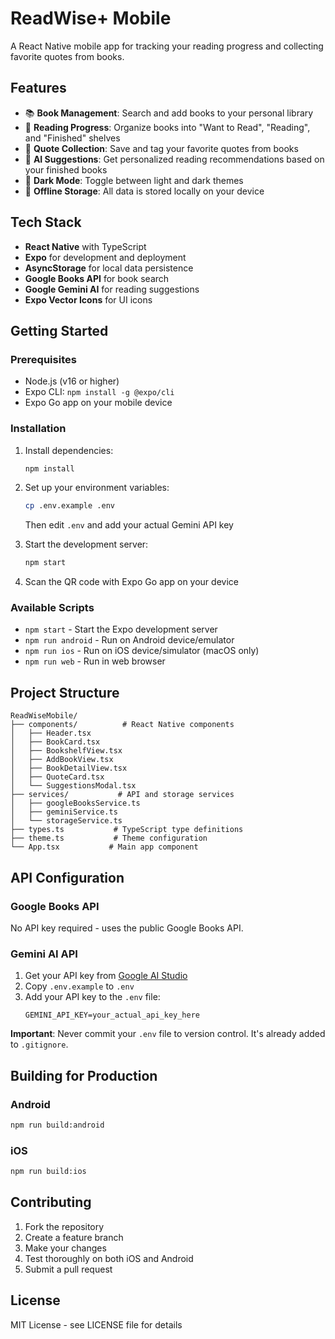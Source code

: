 # ReadWise+ Mobile

A React Native mobile app for tracking your reading progress and collecting favorite quotes from books.

## Features

- 📚 **Book Management**: Search and add books to your personal library
- 📖 **Reading Progress**: Organize books into "Want to Read", "Reading", and "Finished" shelves
- 💭 **Quote Collection**: Save and tag your favorite quotes from books
- 🤖 **AI Suggestions**: Get personalized reading recommendations based on your finished books
- 🌙 **Dark Mode**: Toggle between light and dark themes
- 💾 **Offline Storage**: All data is stored locally on your device

## Tech Stack

- **React Native** with TypeScript
- **Expo** for development and deployment
- **AsyncStorage** for local data persistence
- **Google Books API** for book search
- **Google Gemini AI** for reading suggestions
- **Expo Vector Icons** for UI icons

## Getting Started

### Prerequisites

- Node.js (v16 or higher)
- Expo CLI: `npm install -g @expo/cli`
- Expo Go app on your mobile device

### Installation

1. Install dependencies:
   ```bash
   npm install
   ```

2. Set up your environment variables:
   ```bash
   cp .env.example .env
   ```
   Then edit `.env` and add your actual Gemini API key

3. Start the development server:
   ```bash
   npm start
   ```

4. Scan the QR code with Expo Go app on your device

### Available Scripts

- `npm start` - Start the Expo development server
- `npm run android` - Run on Android device/emulator
- `npm run ios` - Run on iOS device/simulator (macOS only)
- `npm run web` - Run in web browser

## Project Structure

```
ReadWiseMobile/
├── components/          # React Native components
│   ├── Header.tsx
│   ├── BookCard.tsx
│   ├── BookshelfView.tsx
│   ├── AddBookView.tsx
│   ├── BookDetailView.tsx
│   ├── QuoteCard.tsx
│   └── SuggestionsModal.tsx
├── services/           # API and storage services
│   ├── googleBooksService.ts
│   ├── geminiService.ts
│   └── storageService.ts
├── types.ts           # TypeScript type definitions
├── theme.ts           # Theme configuration
└── App.tsx           # Main app component
```

## API Configuration

### Google Books API
No API key required - uses the public Google Books API.

### Gemini AI API
1. Get your API key from [Google AI Studio](https://makersuite.google.com/app/apikey)
2. Copy `.env.example` to `.env`
3. Add your API key to the `.env` file:
   ```
   GEMINI_API_KEY=your_actual_api_key_here
   ```

**Important**: Never commit your `.env` file to version control. It's already added to `.gitignore`.

## Building for Production

### Android
```bash
npm run build:android
```

### iOS
```bash
npm run build:ios
```

## Contributing

1. Fork the repository
2. Create a feature branch
3. Make your changes
4. Test thoroughly on both iOS and Android
5. Submit a pull request

## License

MIT License - see LICENSE file for details